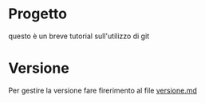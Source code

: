 # Progetto

questo è un breve tutorial sull'utilizzo di git

# Versione

Per gestire la versione fare firerimento al file [versione.md](./versione.md)

